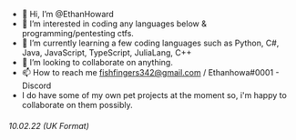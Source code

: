 - 👋 Hi, I’m @EthanHoward
- 👀 I’m interested in coding any languages below & programming/pentesting ctfs.
- 🌱 I’m currently learning a few coding languages such as Python, C#, Java, JavaScript, TypeScript, JuliaLang, C++
- 💞️ I’m looking to collaborate on anything.
- 📫 How to reach me fishfingers342@gmail.com / Ethanhowa#0001 - Discord
- I do have some of my own pet projects at the moment so, i'm happy to collaborate on them possibly.
###### 10.02.22 (UK Format)

